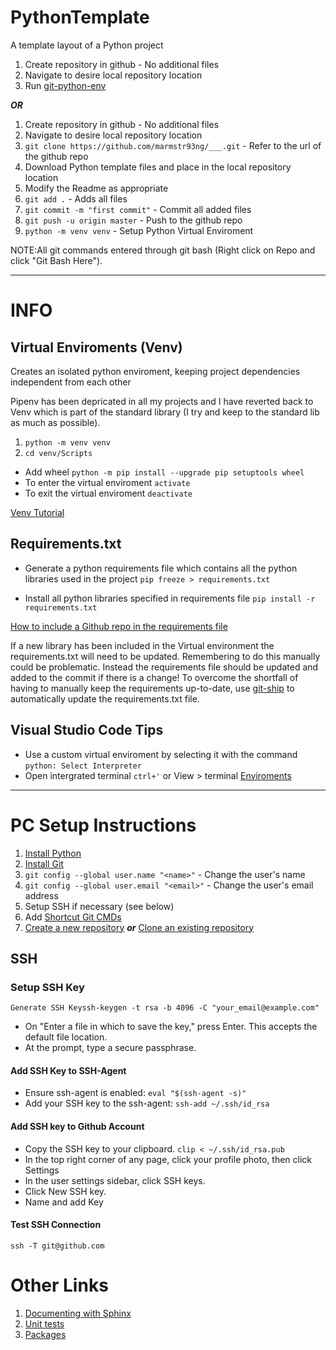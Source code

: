 # PythonTemplate
A template layout of a Python project

1. Create repository in github - No additional files
2. Navigate to desire local repository location
3. Run [git-python-env](https://github.com/marmstr93ng/Shortcut/blob/master/README.md#cmd--git-python-env)

***OR***

1. Create repository in github - No additional files
2. Navigate to desire local repository location
3. ```git clone https://github.com/marmstr93ng/___.git``` - Refer to the url of the github repo
4. Download Python template files and place in the local repository location
5. Modify the Readme as appropriate
6. ```git add .``` - Adds all files
7. ```git commit -m "first commit"``` - Commit all added files
8. ```git push -u origin master``` - Push to the github repo
9. ```python -m venv venv``` - Setup Python Virtual Enviroment

NOTE:All git commands entered through git bash (Right click on Repo and click "Git Bash Here").

---

# INFO
## Virtual Enviroments (Venv)
Creates an isolated python enviroment, keeping project dependencies independent from each other

Pipenv has been depricated in all my projects and I have reverted back to Venv which is part of the standard library (I try and keep to the standard lib as much as possible). 

1. ```python -m venv venv```
2. ```cd venv/Scripts```
- Add wheel ```python -m pip install --upgrade pip setuptools wheel```
- To enter the virtual enviroment ```activate```
- To exit the virtual enviroment ```deactivate```

[Venv Tutorial](https://chriswarrick.com/blog/2018/09/04/python-virtual-environments/)

## Requirements.txt
- Generate a python requirements file which contains all the python libraries used in the project
```pip freeze > requirements.txt```

- Install all python libraries specified in requirements file
```pip install -r requirements.txt```

[How to include a Github repo in the requirements file](https://stackoverflow.com/questions/16584552/how-to-state-in-requirements-txt-a-direct-github-source)

If a new library has been included in the Virtual environment the requirements.txt will need to be updated. Remembering to do this manually could be problematic. Instead the requirements file should be updated and added to the commit if there is a change! To overcome the shortfall of having to manually keep the requirements up-to-date, use [git-ship](https://github.com/marmstr93ng/Shortcut/blob/master/README.md#cmd--git-ship) to automatically update the requirements.txt file.


## Visual Studio Code Tips

- Use a custom virtual enviroment by selecting it with the command ```python: Select Interpreter```
- Open intergrated terminal ```ctrl+'``` or View > terminal
[Enviroments](https://code.visualstudio.com/docs/python/environments)

---

# PC Setup Instructions

1. [Install Python](https://www.python.org/)
1. [Install Git](https://git-scm.com/book/en/v2/Getting-Started-Installing-Git)
2. ```git config --global user.name "<name>"``` - Change the user's name
3. ```git config --global user.email "<email>"``` - Change the user's email address
4. Setup SSH if necessary (see below)
5. Add [Shortcut Git CMDs](https://github.com/marmstr93ng/Shortcut)
6. [Create a new repository](https://github.com/marmstr93ng/PythonTemplate#pythontemplate) ***or*** [Clone an existing repository](https://github.com/marmstr93ng/Shortcut/blob/master/README.md#cmd--git-setup-python-clone)

## SSH
### Setup SSH Key
```Generate SSH Keyssh-keygen -t rsa -b 4096 -C "your_email@example.com"```
- On "Enter a file in which to save the key," press Enter. This accepts the default file location.
- At the prompt, type a secure passphrase.

#### Add SSH Key to SSH-Agent
- Ensure ssh-agent is enabled: ```eval "$(ssh-agent -s)"```
- Add your SSH key to the ssh-agent: ```ssh-add ~/.ssh/id_rsa```

#### Add SSH key to Github Account
- Copy the SSH key to your clipboard. ```clip < ~/.ssh/id_rsa.pub```
- In the top right corner of any page, click your profile photo, then click Settings
- In the user settings sidebar, click SSH keys.
- Click New SSH key.
- Name and add Key

#### Test SSH Connection
```ssh -T git@github.com```

# Other Links
1. [Documenting with Sphinx](http://www.sphinx-doc.org/en/stable/tutorial.html)
2. [Unit tests](https://docs.python.org/3.5/library/unittest.html)
3. [Packages](https://uoftcoders.github.io/studyGroup/lessons/python/packages/lesson/)
